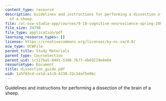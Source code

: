 ```yaml
---
content_type: resource
description: Guidelines and instructions for performing a dissection of the brain
  of a sheep.
file: /ol-ocw-studio-app/courses/9-10-cognitive-neuroscience-spring-2006/1a5f03cdce1da1c0423022c1daf5e96c_dissection_guide.pdf
file_size: 34798
file_type: application/pdf
learning_resource_types: []
license: https://creativecommons.org/licenses/by-nc-sa/4.0/
ocw_type: OCWFile
parent_title: Study Materials
parent_type: CourseSection
parent_uid: 1c5176a5-8491-53d6-7b77-4b69219e8e84
resourcetype: Document
title: dissection_guide.pdf
uid: 1a5f03cd-ce1d-a1c0-4230-22c1daf5e96c
---
```

Guidelines and instructions for performing a dissection of the brain of a sheep.